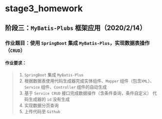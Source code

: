 # stage3_homework
## 阶段三：`MyBatis-Plubs` 框架应用（2020/2/14）
### 作业题目：使用 `SpringBoot` 集成 `MyBatis-Plus`，实现数据表操作（`CRUD`）
#### 作业要求：
> 1. `SpringBoot` 集成 `MyBatis-Plus`
> 2. 根据数据表使用代码生成器完成实体组件、`Mapper` 组件（包含`XML`）、`Service` 组件、`Controller` 组件的自动生成
> 3. 基于 `Service CRUD` 接口完成数据操作（含条件查询，条件自定义）
  代码生成器的 `id` 没有生成
> 4. 实现数据分页查询   
> 5. 上传代码至 `Github`

